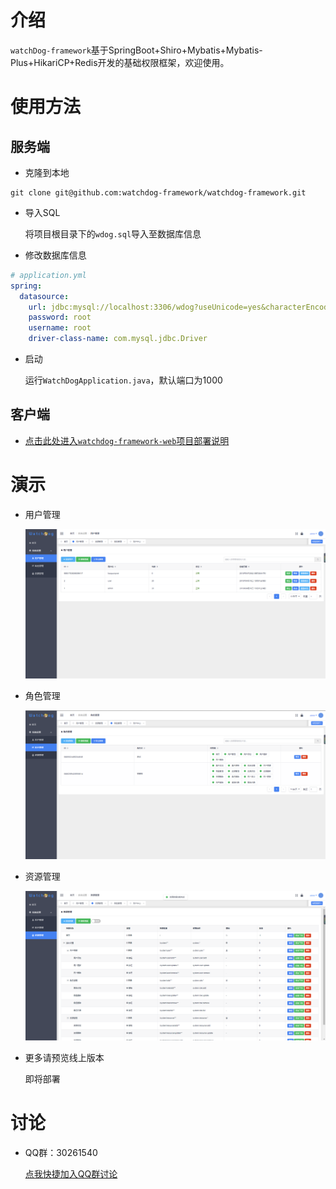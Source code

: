 # 介绍
`watchDog-framework`基于SpringBoot+Shiro+Mybatis+Mybatis-Plus+HikariCP+Redis开发的基础权限框架，欢迎使用。
# 使用方法
## 服务端
- 克隆到本地
```git
git clone git@github.com:watchdog-framework/watchdog-framework.git
```
- 导入SQL

    将项目根目录下的`wdog.sql`导入至数据库信息
- 修改数据库信息
```yml
# application.yml
spring:
  datasource:
    url: jdbc:mysql://localhost:3306/wdog?useUnicode=yes&characterEncoding=UTF8
    password: root
    username: root
    driver-class-name: com.mysql.jdbc.Driver
```
- 启动
    
    运行`WatchDogApplication.java`，默认端口为1000
    
 ## 客户端

- [点击此处进入`watchdog-framework-web`项目部署说明](https://github.com/watchdog-framework/watchdog-framework-web)

# 演示

- 用户管理
  
  ![用户管理](dist/user.png)
  
- 角色管理
  
  ![角色管理](dist/role.png)
  
- 资源管理
  
  ![资源管理](dist/resource.png)
  
- 更多请预览线上版本
    
   即将部署
   
# 讨论

 - QQ群：30261540 
 
    [点我快捷加入QQ群讨论](https://shang.qq.com/wpa/qunwpa?idkey=c3541f1d0dbe443456228e3aebf23f6795b614a94d5df6a32f0b2b1c759bb99b)
    